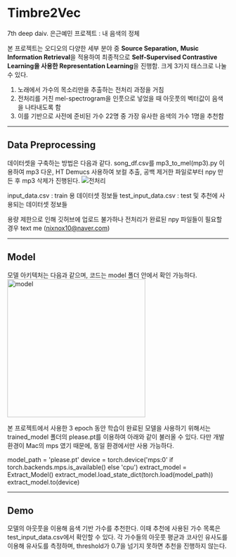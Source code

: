 # Timbre2Vec
7th deep daiv. 은근예민 프로젝트 : 내 음색의 정체

본 프로젝트는 오디오의 다양한 세부 분야 중 **Source Separation,** **Music Information Retrieval**을 적용하여 최종적으로 **Self-Supervised Contrastive Learning을 사용한 Representation Learning**을 진행함. 크게 3가지 태스크로 나눌 수 있다.

1. 노래에서 가수의 목소리만을 추출하는 전처리 과정을 거침
2. 전처리를 거친 mel-spectrogram을 인풋으로 넣었을 때 아웃풋의 벡터값이 음색을 나타내도록 함
3. 이를 기반으로 사전에 준비된 가수 22명 중 가장 유사한 음색의 가수 1명을 추천함

---

## Data Preprocessing

데이터셋을 구축하는 방법은 다음과 같다. song_df.csv를 mp3_to_mel(mp3).py 이용하여 mp3 다운, HT Demucs 사용하여 보컬 추출, 공백 제거한 파일로부터 npy 만든 후 mp3 삭제가 진행된다.
![전처리](https://github.com/Jin1025/Timbre2Vec/assets/111305638/ce29b471-f63b-4ca8-bd7e-84ba39cf8984)

input_data.csv : train 용 데이터셋 정보들
test_input_data.csv : test 및 추천에 사용되는 데이터셋 정보들

용량 제한으로 인해 깃허브에 업로드 불가하나 전처리가 완료된 npy 파일들이 필요할 경우 text me (nixnox10@naver.com)

---

## Model

모델 아키텍처는 다음과 같으며, 코드는 model 폴더 안에서 확인 가능하다. 
<img width="314" alt="model" src="https://github.com/Jin1025/Timbre2Vec/assets/111305638/79f3f257-e346-4e41-8fce-f1471fd36dd2">

본 프로젝트에서 사용한 3 epoch 동안 학습이 완료된 모델을 사용하기 위해서는 trained_model 폴더의 please.pt를 이용하여 아래와 같이 불러올 수 있다. 다만 개발 환경이 Mac의 mps 였기 때문에, 동일 환경에서만 사용 가능하다.

  model_path = 'please.pt'
  device = torch.device('mps:0' if torch.backends.mps.is_available() else 'cpu')
  extract_model = Extract_Model()
  extract_model.load_state_dict(torch.load(model_path))
  extract_model.to(device)

---

## Demo

모델의 아웃풋을 이용해 음색 기반 가수를 추천한다. 이때 추천에 사용된 가수 목록은 test_input_data.csv에서 확인할 수 있다. 각 가수들의 아웃풋 평균과 코사인 유사도를 이용해 유사도를 측정하며, threshold가 0.7을 넘기지 못하면 추천을 진행하지 않는다.
